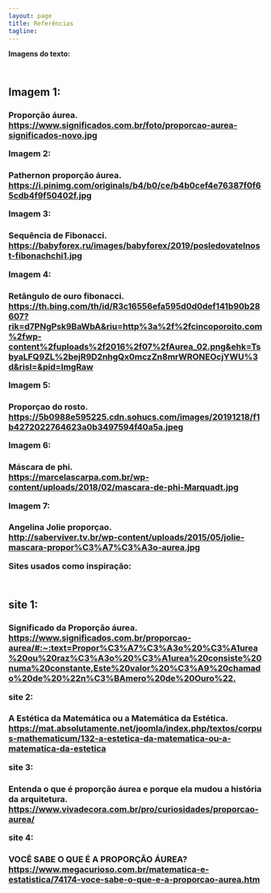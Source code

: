 ```yaml
---
layout: page
title: Referências
tagline: 
---
```

<strong> Imagens do texto: <h2> </strong>

<br> Imagem 1:<h3> Proporção áurea. <br>
<https://www.significados.com.br/foto/proporcao-aurea-significados-novo.jpg>


Imagem 2: <h3>Pathernon proporção áurea.
<https://i.pinimg.com/originals/b4/b0/ce/b4b0cef4e76387f0f65cdb4f9f50402f.jpg>


Imagem 3:<h3> Sequência de Fibonacci.<br>
<https://babyforex.ru/images/babyforex/2019/posledovatelnost-fibonachchi1.jpg>


Imagem 4:<h3> Retângulo de ouro fibonacci.
<https://th.bing.com/th/id/R3c16556efa595d0d0def141b90b28607?rik=d7PNgPsk9BaWbA&riu=http%3a%2f%2fcincoporoito.com%2fwp-content%2fuploads%2f2016%2f07%2fAurea_02.png&ehk=TsbyaLFQ9ZL%2bejR9D2nhgQx0mczZn8mrWRONEOcjYWU%3d&risl=&pid=ImgRaw>


Imagem 5:<h3> Proporçao do rosto.
<https://5b0988e595225.cdn.sohucs.com/images/20191218/f1b4272022764623a0b3497594f40a5a.jpeg>


Imagem 6: <h3> Máscara de phi. <br/>
<https://marcelascarpa.com.br/wp-content/uploads/2018/02/mascara-de-phi-Marquadt.jpg>


Imagem 7: <h3> Angelina Jolie proporçao. <br/>
<http://saberviver.tv.br/wp-content/uploads/2015/05/jolie-mascara-propor%C3%A7%C3%A3o-aurea.jpg> 



<strong> Sites usados como inspiração: <h2> </strong>


<br> site 1:<h3> Significado da Proporção áurea.
<https://www.significados.com.br/proporcao-aurea/#:~:text=Propor%C3%A7%C3%A3o%20%C3%A1urea%20ou%20raz%C3%A3o%20%C3%A1urea%20consiste%20numa%20constante,Este%20valor%20%C3%A9%20chamado%20de%20%22n%C3%BAmero%20de%20Ouro%22.>



site 2:<h3> A Estética da Matemática ou a Matemática da Estética.
<https://mat.absolutamente.net/joomla/index.php/textos/corpus-mathematicum/132-a-estetica-da-matematica-ou-a-matematica-da-estetica>



site 3: <h3> Entenda o que é proporção áurea e porque ela mudou a história da arquitetura. <br/>
<https://www.vivadecora.com.br/pro/curiosidades/proporcao-aurea/>



site 4: <h3> VOCÊ SABE O QUE É A PROPORÇÃO ÁUREA? <br/>
<https://www.megacurioso.com.br/matematica-e-estatistica/74174-voce-sabe-o-que-e-a-proporcao-aurea.htm>
